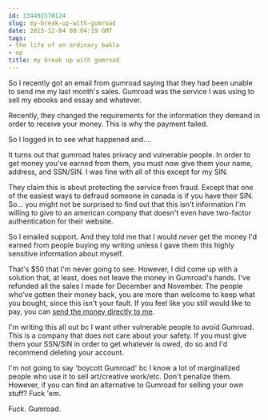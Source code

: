 ```yaml
---
id: 134492570124
slug: my-break-up-with-gumroad
date: 2015-12-04 00:04:19 GMT
tags:
- the life of an ordinary bakla
- op
title: my break up with gumroad
---
```

So I recently got an email from gumroad saying that they had been unable to send me my last month's sales. Gumroad was the service I was using to sell my ebooks and essay and whatever.

Recently, they changed the requirements for the information they demand in order to receive your money. This is why the payment failed.

So I logged in to see what happened and....

It turns out that gumroad hates privacy and vulnerable people. In order to get money you've earned from them, you must now give them your name, address, and SSN/SIN. I was fine with all of this except for my SIN. 

They claim this is about protecting the service from fraud. Except that one of the easiest ways to defraud someone in canada is if you have their SIN. So... you might not be surprised to find out that this isn't information I'm willing to give to an american company that doesn't even have two-factor authentication for their website.

So I emailed support. And they told me that I would *never* get the money I'd earned from people buying my writing unless I gave them this highly sensitive information about myself.

That's $50 that I'm never going to see. However, I did come up with a solution that, at least, does not leave the money in Gumroad's hands. I've refunded all the sales I made for December and November. The people who've gotten their money back, you are more than welcome to keep what you bought, since this isn't your fault. If you feel like you still would like to pay, you can [send the money directly to me][1].

I'm writing this all out bc I want other vulnerable people to avoid Gumroad. This is a company that does not care about your safety. If you must give them your SSN/SIN in order to get whatever is owed, do so and I'd recommend deleting your account.

I'm not going to say 'boycott Gumroad' bc I know a lot of marginalized people who use it to sell art/creative work/etc. Don't penalize them. However, if you can find an alternative to Gumroad for selling your own stuff? Fuck 'em.

Fuck. Gumroad.

[1]: http://biyuti.com/donate